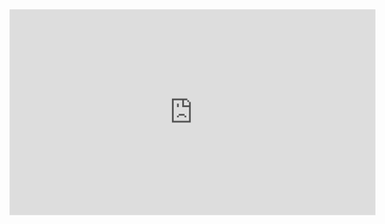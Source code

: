 <iframe title="vimeo-player" src="https://player.vimeo.com/video/713478485?h=7542c496f5" width="640" height="360" frameborder="0"    allowfullscreen></iframe>
